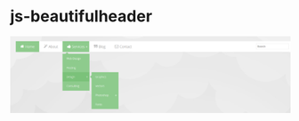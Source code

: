 # js-beautifulheader
![image](https://github.com/Amoswish/js-beautifulheader/blob/master/%E9%A2%84%E8%A7%88%E5%9B%BE.png)
